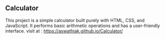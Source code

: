 ## Calculator
 This project is a simple calculator built purely with HTML, CSS, and JavaScript. It performs basic arithmetic operations and has a user-friendly interface.
visit at : https://aswathiak.github.io/Calculator/ 
